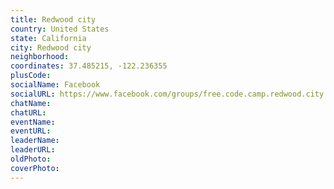 ```yaml
---
title: Redwood city
country: United States
state: California
city: Redwood city
neighborhood: 
coordinates: 37.485215, -122.236355
plusCode:
socialName: Facebook
socialURL: https://www.facebook.com/groups/free.code.camp.redwood.city
chatName:
chatURL:
eventName:
eventURL:
leaderName:
leaderURL:
oldPhoto: 
coverPhoto:
---
```

